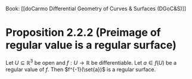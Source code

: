 Book: [[doCarmo Differential Geometry of Curves & Surfaces (DGoC&S)]]
# Proposition 2.2.2 (Preimage of regular value is a regular surface)
Let $U\subseteq \mathbb{R}^{3}$ be open and $f:U\to \mathbb{R}$ be differentiable.
Let $a\in f(U)$ be a regular value of $f$.
Then $f^{-1}(\set{a})$ is a regular surface.